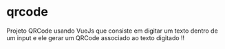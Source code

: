 # qrcode
 Projeto QRCode usando VueJs que consiste em digitar um texto dentro de um input e ele gerar um QRCode associado ao texto digitado !!

